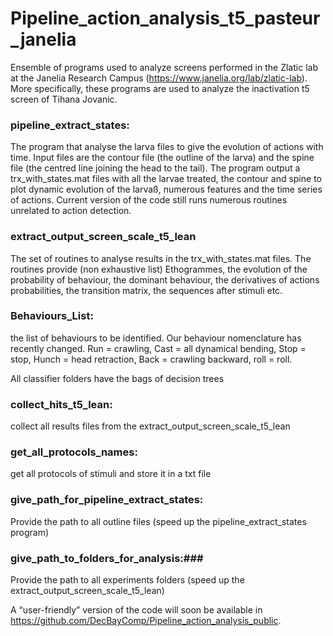 # Pipeline_action_analysis_t5_pasteur_janelia

Ensemble of programs used to analyze screens performed in the Zlatic lab at the Janelia Research Campus (https://www.janelia.org/lab/zlatic-lab). 
More specifically, these programs are used to analyze the inactivation t5 screen of Tihana Jovanic.

### pipeline_extract_states: ###
The program that analyse the larva files to give the evolution of actions with time. Input files are the contour file (the outline of the larva) and the spine file (the centred line joining the head to the tail). The program output a trx_with_states.mat files with all the larvae treated, the contour and spine to plot dynamic evolution of the larvaß, numerous features and the time series of actions. Current version of the code still runs numerous routines unrelated to action detection.

### extract_output_screen_scale_t5_lean ### 
The set of routines to analyse results in the trx_with_states.mat files. The routines provide (non exhaustive list) Ethogrammes, the evolution of the probability of behaviour, the dominant behaviour, the derivatives of actions probabilities, the transition matrix, the sequences after stimuli etc.   

### Behaviours_List: ###
 the list of behaviours to be identified. Our behaviour nomenclature has recently changed. Run = crawling, Cast = all dynamical bending, Stop = stop, Hunch = head retraction, Back  =  crawling backward, roll = roll.

All classifier folders have the bags of decision trees 

### collect_hits_t5_lean: ###
 collect all results files from the extract_output_screen_scale_t5_lean


### get_all_protocols_names: ###
get all protocols of stimuli and store it in a txt file

### give_path_for_pipeline_extract_states: ### 
Provide the path to all outline files (speed up the pipeline_extract_states program)

### give_path_to_folders_for_analysis:###
Provide the path to all experiments folders (speed up the extract_output_screen_scale_t5_lean)


A “user-friendly” version of the code will soon be available in https://github.com/DecBayComp/Pipeline_action_analysis_public. 






